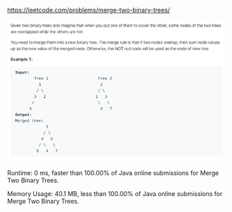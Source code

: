 https://leetcode.com/problems/merge-two-binary-trees/

![image](https://github.com/karimbounekhla/leetcode/blob/master/617_MergeTwoBinaryTrees/image.png)

Runtime: 0 ms, faster than 100.00% of Java online submissions for Merge Two Binary Trees.

Memory Usage: 40.1 MB, less than 100.00% of Java online submissions for Merge Two Binary Trees.
